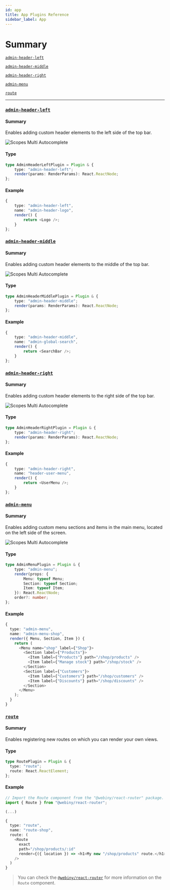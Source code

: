 ```yaml
---
id: app
title: App Plugins Reference
sidebar_label: App
---
```


# Summary


[`admin-header-left`](/docs/webiny-apps/admin/development/plugins-reference/app#admin-header-left)

[`admin-header-middle`](/docs/webiny-apps/admin/development/plugins-reference/app#admin-header-middle)

[`admin-header-right`](/docs/webiny-apps/admin/development/plugins-reference/app#admin-header-right)

[`admin-menu`](/docs/webiny-apps/admin/development/plugins-reference/app#admin-menu)

[`route`](/docs/webiny-apps/admin/development/plugins-reference/app#route)

---

<!-- --------------------------------- admin-header-left plugin --------------------------------- -->

### [`admin-header-left`](/docs/webiny-apps/admin/development/plugins-reference/app#admin-header-left)

#### Summary

Enables adding custom header elements to the left side of the top bar.

![Scopes Multi Autocomplete](/img/webiny-apps/admin/development/plugins-reference/app/header-left.png)

#### Type

```ts
type AdminHeaderLeftPlugin = Plugin & {
    type: "admin-header-left";
    render(params: RenderParams): React.ReactNode;
};
```

#### Example

```ts
{
    type: "admin-header-left",
    name: "admin-header-logo",
    render() {
        return <Logo />;
    }
};
```

<!-- --------------------------------- admin-header-middle plugin --------------------------------- -->


### [`admin-header-middle`](/docs/webiny-apps/admin/development/plugins-reference/app#admin-header-middle)

#### Summary

Enables adding custom header elements to the middle of the top bar.

![Scopes Multi Autocomplete](/img/webiny-apps/admin/development/plugins-reference/app/header-middle.png)

#### Type

```ts
type AdminHeaderMiddlePlugin = Plugin & {
    type: "admin-header-middle";
    render(params: RenderParams): React.ReactNode;
};
```

#### Example

```ts
{
    type: "admin-header-middle",
    name: "admin-global-search",
    render() {
        return <SearchBar />;
    }
};
```

<!-- --------------------------------- admin-header-right plugin --------------------------------- -->


### [`admin-header-right`](/docs/webiny-apps/admin/development/plugins-reference/app#admin-header-right)

#### Summary

Enables adding custom header elements to the right side of the top bar.

![Scopes Multi Autocomplete](/img/webiny-apps/admin/development/plugins-reference/app/header-right.png)

#### Type

```ts
type AdminHeaderRightPlugin = Plugin & {
    type: "admin-header-right";
    render(params: RenderParams): React.ReactNode;
};
```

#### Example

```ts
{
    type: "admin-header-right",
    name: "header-user-menu",
    render() {
        return <UserMenu />;
    }
};
```

<!-- --------------------------------- admin-menu plugin --------------------------------- -->

### [`admin-menu`](/docs/webiny-apps/admin/development/plugins-reference/app#admin-menu)

#### Summary

Enables adding custom menu sections and items in the main menu, located on the left side of the screen.

![Scopes Multi Autocomplete](/img/webiny-apps/admin/development/plugins-reference/app/menu-1.png)

#### Type

```ts
type AdminMenuPlugin = Plugin & {
    type: "admin-menu";
    render(props: {
        Menu: typeof Menu;
        Section: typeof Section;
        Item: typeof Item;
    }): React.ReactNode;
    order?: number;
};
```

#### Example

```ts
{
  type: "admin-menu",
  name: "admin-menu-shop",
  render({ Menu, Section, Item }) {
    return (
      <Menu name="shop" label={"Shop"}>
        <Section label={"Products"}>
          <Item label={"Products"} path="/shop/products" />
          <Item label={"Manage stock"} path="/shop/stock" />
        </Section>
        <Section label={"Customers"}>
          <Item label={"Customers"} path="/shop/customers" />
          <Item label={"Discounts"} path="/shop/discounts" />
        </Section>
      </Menu>
    );
  }
}
```

<!-- --------------------------------- route plugin --------------------------------- -->

### [`route`](/docs/webiny-apps/admin/development/plugins-reference/app#route)

#### Summary

Enables registering new routes on which you can render your own views.

#### Type

```ts
type RoutePlugin = Plugin & {
  type: "route";
  route: React.ReactElement;
};
```

#### Example

```ts
// Import the Route component from the "@webiny/react-router" package.
import { Route } from "@webiny/react-router";

(...)

{
  type: "route",
  name: "route-shop",
  route: (
    <Route
      exact
      path="/shop/products/:id"
      render={({ location }) => <h1>My new "/shop/products" route.</h1>}
    />
  )
}
```

> You can check the [`@webiny/react-router`](https://github.com/webiny/webiny-js/tree/master/packages/react-router) for more information on the `Route` component.
